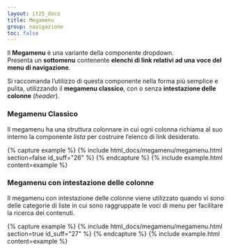 ```yaml
---
layout: it25_docs
title: Megamenu
group: navigazione
toc: false
---
```


Il **Megamenu** è una variante della componente dropdown.  
Presenta un **sottomenu** contenente **elenchi di link relativi ad una voce del menu di navigazione**.

Si raccomanda l’utilizzo di questa componente nella forma più semplice e pulita, utilizzando il **megamenu classico**, con o senza **intestazione delle colonne** (_header_).

### Megamenu Classico

Il megamenu ha una struttura colonnare in cui ogni colonna richiama al suo interno la componente _lista_ per costruire l’elenco di link desiderato.

{% capture example %}
{% include html_docs/megamenu/megamenu.html section=false id_suff="26" %}
{% endcapture %}
{% include example.html content=example %}

### Megamenu con intestazione delle colonne

Il megamenu con intestazione delle colonne viene utilizzato quando vi sono delle categorie di liste in cui sono raggruppate le voci di menu per facilitare la ricerca dei contenuti.

{% capture example %}
{% include html_docs/megamenu/megamenu.html section=true id_suff="27" %}
{% endcapture %}
{% include example.html content=example %}
